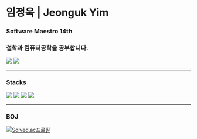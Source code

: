 # 임정욱 | Jeonguk Yim

### Software Maestro 14th

### 철학과 컴퓨터공학을 공부합니다.

<a href="https://www.linkedin.com/in/jeonguk-yim/"><img  src="https://img.shields.io/badge/LinkedIn-0A66C2?style=for-the-badge&logo=LinkedIn&logoColor=white"/></a>
<a href="mailto:yju0808@naver.com"><img  src="https://img.shields.io/badge/Email-EA4335?style=for-the-badge&logo=Gmail&logoColor=white"/></a>

<hr/>

<h3>Stacks</h3>

<div>

<img src="https://img.shields.io/badge/Spring Boot-6DB33F?style=flat&logo=Spring Boot&logoColor=white"/>
<img src="https://img.shields.io/badge/MySQL-4479A1?style=flat&logo=MySQL&logoColor=white"/>
<img src="https://img.shields.io/badge/Amazon AWS-232F3E?style=flat&logo=Amazon AWS&logoColor=white"/>
<img src="https://img.shields.io/badge/Next.js-000000?style=flat&logo=Next.js&logoColor=white">

</div>

<hr/>

<h3>BOJ</h3>

[![Solved.ac프로필](http://mazassumnida.wtf/api/v2/generate_badge?boj=yju0808)](https://solved.ac/yju0808)
